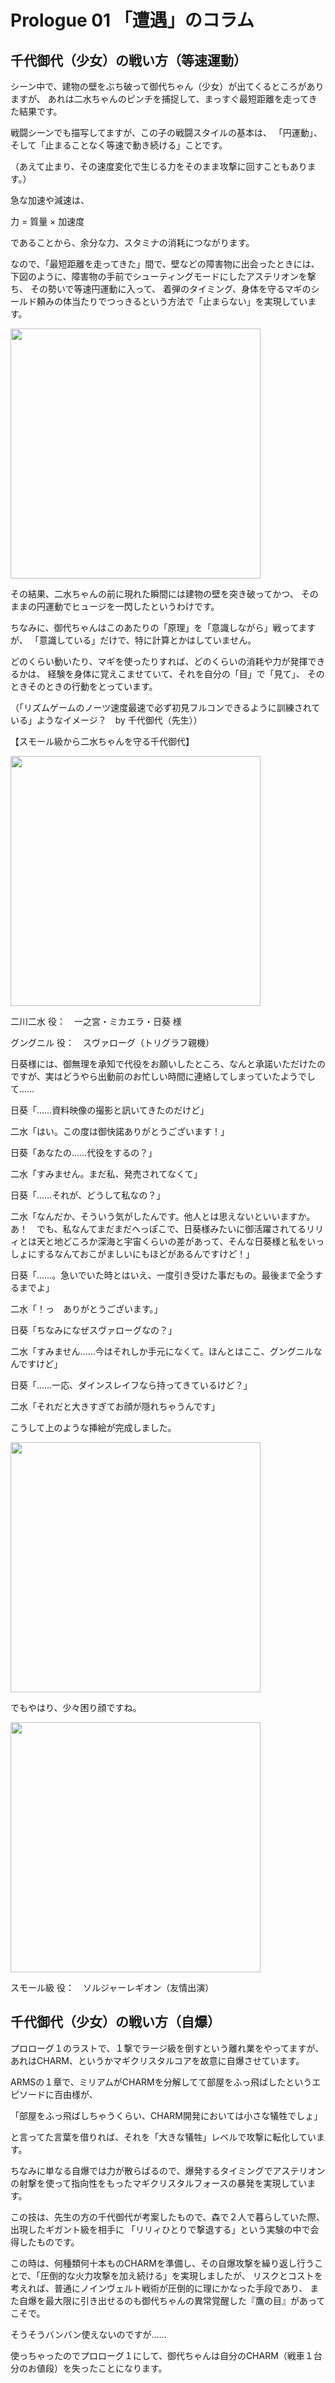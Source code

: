# Prologue 01 「遭遇」のコラム

## 千代御代（少女）の戦い方（等速運動）

シーン中で、建物の壁をぶち破って御代ちゃん（少女）が出てくるところがありますが、
あれは二水ちゃんのピンチを捕捉して、まっすぐ最短距離を走ってきた結果です。

戦闘シーンでも描写してますが、この子の戦闘スタイルの基本は、
「円運動」、そして「止まることなく等速で動き続ける」ことです。

（あえて止まり、その速度変化で生じる力をそのまま攻撃に回すこともあります。）

急な加速や減速は、

力 = 質量 × 加速度

であることから、余分な力、スタミナの消耗につながります。

なので、「最短距離を走ってきた」間で、壁などの障害物に出会ったときには、
下図のように、障害物の手前でシューティングモードにしたアステリオンを撃ち、
その勢いで等速円運動に入って、
着弾のタイミング、身体を守るマギのシールド頼みの体当たりでつっきるという方法で「止まらない」を実現しています。

<image width="400px" src="https://raw.githubusercontent.com/kaede3pic/secondary/master/AssualtLilyMECHANICS/image_jpg/battle_style_00_01_01.jpg">


その結果、二水ちゃんの前に現れた瞬間には建物の壁を突き破ってかつ、
そのままの円運動でヒュージを一閃したというわけです。

ちなみに、御代ちゃんはこのあたりの「原理」を「意識しながら」戦ってますが、
「意識している」だけで、特に計算とかはしていません。

どのくらい動いたり、マギを使ったりすれば、どのくらいの消耗や力が発揮できるかは、
経験を身体に覚えこませていて、それを自分の「目」で「見て」、
そのときそのときの行動をとっています。

（「リズムゲームのノーツ速度最速で必ず初見フルコンできるように訓練されている」ようなイメージ？　by 千代御代（先生））

【スモール級から二水ちゃんを守る千代御代】

<image width="400px" src="https://raw.githubusercontent.com/kaede3pic/secondary/master/AssualtLilyMECHANICS/image_jpg/sasie_00_01_04.jpg">

二川二水 役：　一之宮・ミカエラ・日葵 様

グングニル 役：　スヴァローグ（トリグラフ親機）

日葵様には、御無理を承知で代役をお願いしたところ、なんと承諾いただけたのですが、実はどうやら出動前のお忙しい時間に連絡してしまっていたようでして……

日葵「……資料映像の撮影と訊いてきたのだけど」

二水「はい。この度は御快諾ありがとうございます！」

日葵「あなたの……代役をするの？」

二水「すみません。まだ私、発売されてなくて」

日葵「……それが、どうして私なの？」

二水「なんだか、そういう気がしたんです。他人とは思えないといいますか。あ！　でも、私なんてまだまだへっぽこで、日葵様みたいに御活躍されてるリリィとは天と地どころか深海と宇宙くらいの差があって、そんな日葵様と私をいっしょにするなんておこがましいにもほどがあるんですけど！」

日葵「……。急いでいた時とはいえ、一度引き受けた事だもの。最後まで全うするまでよ」

二水「！っ　ありがとうございます。」

日葵「ちなみになぜスヴァローグなの？」

二水「すみません……今はそれしか手元になくて。ほんとはここ、グングニルなんですけど」

日葵「……一応、ダインスレイフなら持ってきているけど？」

二水「それだと大きすぎてお顔が隠れちゃうんです」

こうして上のような挿絵が完成しました。

<image width="400px" src="https://raw.githubusercontent.com/kaede3pic/secondary/master/AssualtLilyMECHANICS/image_jpg/sasie_00_01_06.jpg">
  
でもやはり、少々困り顔ですね。

<image width="400px" src="https://raw.githubusercontent.com/kaede3pic/secondary/master/AssualtLilyMECHANICS/image_jpg/sasie_00_01_07.jpg">

スモール級 役：　ソルジャーレギオン（友情出演）

## 千代御代（少女）の戦い方（自爆）

プロローグ１のラストで、１撃でラージ級を倒すという離れ業をやってますが、
あれはCHARM、というかマギクリスタルコアを故意に自爆させています。

ARMSの１章で、ミリアムがCHARMを分解してて部屋をふっ飛ばしたというエピソードに百由様が、

「部屋をふっ飛ばしちゃうくらい、CHARM開発においては小さな犠牲でしょ」

と言ってた言葉を借りれば、それを「大きな犠牲」レベルで攻撃に転化しています。

ちなみに単なる自爆では力が散らばるので、爆発するタイミングでアステリオンの射撃を使って指向性をもったマギクリスタルフォースの暴発を実現しています。

この技は、先生の方の千代御代が考案したもので、森で２人で暮らしていた際、出現したギガント級を相手に
「リリィひとりで撃退する」という実験の中で会得したものです。

この時は、何種類何十本ものCHARMを準備し、その自爆攻撃を繰り返し行うことで、「圧倒的な火力攻撃を加え続ける」を実現しましたが、
リスクとコストを考えれば、普通にノインヴェルト戦術が圧倒的に理にかなった手段であり、
また自爆を最大限に引き出せるのも御代ちゃんの異常覚醒した『鷹の目』があってこそで。

そうそうバンバン使えないのですが......

使っちゃったのでプロローグ１にして、御代ちゃんは自分のCHARM（戦車１台分のお値段）を失ったことになります。


